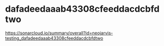 # dafadeedaaab43308cfeeddacdcbfdtwo
https://sonarcloud.io/summary/overall?id=neojarvis-testing_dafadeedaaab43308cfeeddacdcbfdtwo
